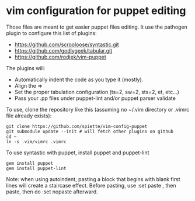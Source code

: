 # vim configuration for puppet editing

Those files are meant to get easier puppet files editing. It use the pathogen plugin to configure this list of plugins:
* https://github.com/scrooloose/syntastic.git
* https://github.com/godlygeek/tabular.git
* https://github.com/rodjek/vim-puppet

The plugins will:

* Automatically indent the code as you type it (mostly).
* Align the => 
* Set the proper tabulation configuration (ts=2, sw=2, sts=2, et, etc...)
* Pass your .pp files under puppet-lint and/or puppet parser validate

To use, clone the repository like this (assuming no ~/.vim directory or .vimrc file already exists):

    git clone https://github.com/spiette/vim-config-puppet
    git submodule update --init # will fetch other plugins on github
    cd ~
    ln -s .vim/vimrc .vimrc

To use syntastic with puppet, install puppet and puppet-lint

    gem install puppet
    gem install puppet-lint

Note: when using autoindent, pasting a block that begins with blank first lines will create a staircase effect.
Before pasting, use :set paste , then paste, then do :set nopaste afterward.

